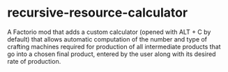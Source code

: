 # recursive-resource-calculator
A Factorio mod that adds a custom calculator (opened with ALT + C by default) that allows automatic computation of the number and type of crafting machines required for production of all intermediate products that go into a chosen final product, entered by the user along with its desired rate of production.

